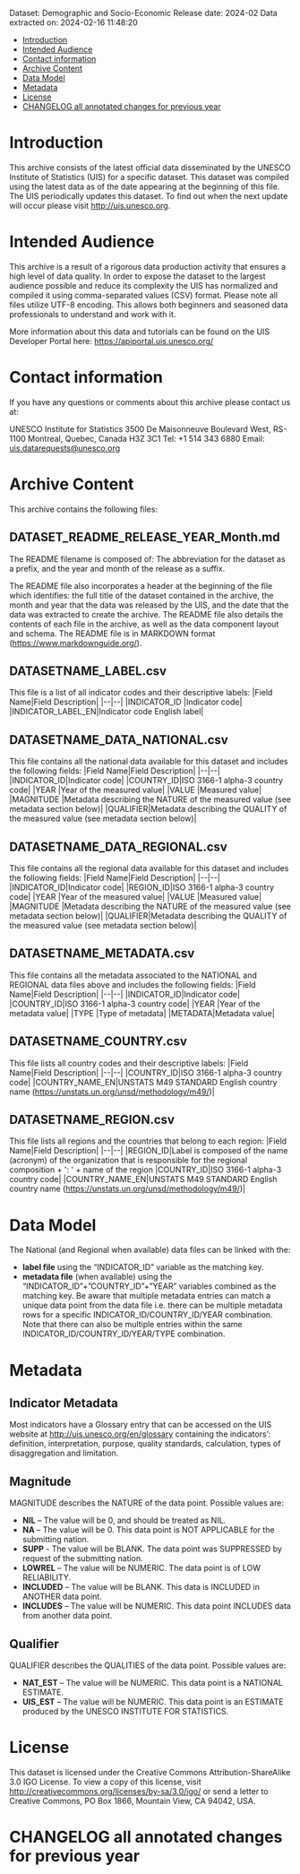 Dataset: Demographic and Socio-Economic
Release date: 2024-02
Data extracted on: 2024-02-16 11:48:20

- [Introduction](#introduction)
- [Intended Audience](#intended-audience)
- [Contact information](#contact-information)
- [Archive Content](#archive-content)
- [Data Model](#data-model)
- [Metadata](#metadata)
- [License](#license)
- [CHANGELOG all annotated changes for previous year](#changelog-all-annotated-changes-for-previous-year)

# Introduction
This archive consists of the latest official data disseminated by the UNESCO Institute of Statistics (UIS) for a specific dataset. This dataset was compiled using the latest data as of the date appearing at the beginning of this file. The UIS periodically updates this dataset. To find out when the next update will occur please visit http://uis.unesco.org.

# Intended Audience 
This archive is a result of a rigorous data production activity that ensures a high level of data quality. In order to expose the dataset to the largest audience possible and reduce its complexity the UIS has normalized and compiled it using comma-separated values (CSV) format. Please note all files utilize UTF-8 encoding. This allows both beginners and seasoned data professionals to understand and work with it.

More information about this data and tutorials can be found on the UIS Developer Portal here: https://apiportal.uis.unesco.org/

# Contact information
If you have any questions or comments about this archive please contact us at:

UNESCO Institute for Statistics
3500 De Maisonneuve Boulevard West, RS-1100
Montreal, Quebec, Canada H3Z 3C1
Tel: +1 514 343 6880
Email: uis.datarequests@unesco.org

# Archive Content
This archive contains the following files:

## DATASET_README_RELEASE_YEAR_Month.md
The README filename is composed of:  The abbreviation for the dataset as a prefix, and the year and month of the release as a suffix.

The README file also incorporates a header at the beginning of the file which identifies: the full title of the dataset contained in the archive, the month and year that the data was released by the UIS, and the date that the data was extracted to create the archive. The README file also details the contents of each file in the archive, as well as the data component layout and schema.  The README file is in MARKDOWN format (https://www.markdownguide.org/).

## DATASETNAME_LABEL.csv
This file is a list of all indicator codes and their descriptive labels:
|Field Name|Field Description|
|--|--|
|INDICATOR_ID |Indicator code|
|INDICATOR_LABEL_EN|Indicator code English label|

## DATASETNAME_DATA_NATIONAL.csv
This file contains all the national data available for this dataset and includes the following fields: 
|Field Name|Field Description|
|--|--|
|INDICATOR_ID|Indicator code|
|COUNTRY_ID|ISO 3166-1 alpha-3 country code|
|YEAR |Year of the measured value|
|VALUE |Measured value|
|MAGNITUDE |Metadata describing the NATURE of the measured value (see metadata section below)|
|QUALIFIER|Metadata describing the QUALITY of the measured value (see metadata section below)|

## DATASETNAME_DATA_REGIONAL.csv
This file contains all the regional data available for this dataset and includes the following fields: 
|Field Name|Field Description|
|--|--|
|INDICATOR_ID|Indicator code|
|REGION_ID|ISO 3166-1 alpha-3 country code|
|YEAR |Year of the measured value|
|VALUE |Measured value|
|MAGNITUDE |Metadata describing the NATURE of the measured value (see metadata section below)|
|QUALIFIER|Metadata describing the QUALITY of the measured value (see metadata section below)|


## DATASETNAME_METADATA.csv
This file contains all the metadata associated to the NATIONAL and REGIONAL data files above and includes the following fields: 
|Field Name|Field Description|
|--|--|
|INDICATOR_ID|Indicator code|
|COUNTRY_ID|ISO 3166-1 alpha-3 country code|
|YEAR |Year of the metadata value|
|TYPE |Type of metadata|
|METADATA|Metadata value|

## DATASETNAME_COUNTRY.csv
This file lists all country codes and their descriptive labels:
|Field Name|Field Description|
|--|--|
|COUNTRY_ID|ISO 3166-1 alpha-3 country code|
|COUNTRY_NAME_EN|UNSTATS M49 STANDARD English country name (https://unstats.un.org/unsd/methodology/m49/)|

## DATASETNAME_REGION.csv
This file lists all regions and the countries that belong to each region:
|Field Name|Field Description|
|--|--|
|REGION_ID|Label is composed of the name (acronym) of the organization that is responsible for the regional composition + ': ' + name of the region
|COUNTRY_ID|ISO 3166-1 alpha-3 country code|
|COUNTRY_NAME_EN|UNSTATS M49 STANDARD English country name (https://unstats.un.org/unsd/methodology/m49/)|

# Data Model
The National (and Regional when available) data files can be linked with the: 
- **label file** using the “INDICATOR_ID” variable as the matching key.
- **metadata file** (when available) using the “INDICATOR_ID”+”COUNTRY_ID”+”YEAR” variables combined as the matching key. Be aware that multiple metadata entries can match a unique data point from the data file i.e. there can be multiple metadata rows for a specific INDICATOR_ID/COUNTRY_ID/YEAR combination. Note that there can also be multiple entries within the same INDICATOR_ID/COUNTRY_ID/YEAR/TYPE combination. 

# Metadata
## Indicator Metadata
Most indicators have a Glossary entry that can be accessed on the UIS website at http://uis.unesco.org/en/glossary containing the indicators’: definition, interpretation, purpose, quality standards, calculation, types of disaggregation and limitation.

## Magnitude
MAGNITUDE describes the NATURE of the data point. Possible values are: 
- **NIL** – The value will be 0, and should be treated as NIL.
- **NA** – The value will be 0.  This data point is NOT APPLICABLE for the submitting nation.
- **SUPP** -  The value will be BLANK.  The data point was SUPPRESSED by request of the submitting nation.
- **LOWREL** – The value will be NUMERIC.  The data point is of LOW RELIABILITY.
- **INCLUDED** – The value will be BLANK. This data is INCLUDED in ANOTHER data point.
- **INCLUDES** – The value will be NUMERIC.  This data point INCLUDES data from another data point.

## Qualifier
QUALIFIER describes the QUALITIES of the data point. Possible values are:
- **NAT_EST** – The value will be NUMERIC.  This data point is a NATIONAL ESTIMATE.
- **UIS_EST** – The value will be NUMERIC.  This data point is an ESTIMATE produced by the UNESCO INSTITUTE FOR STATISTICS.

# License
This dataset is licensed under the Creative Commons Attribution-ShareAlike 3.0 IGO License. To view a copy of this license, visit http://creativecommons.org/licenses/by-sa/3.0/igo/ or send a letter to Creative Commons, PO Box 1866, Mountain View, CA 94042, USA.

# CHANGELOG all annotated changes for previous year

